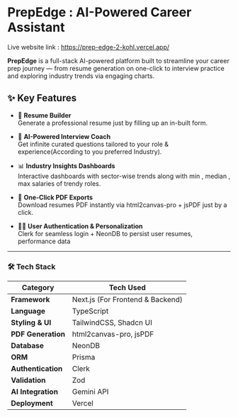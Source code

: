 
# PrepEdge : AI-Powered Career Assistant

Live website link : https://prep-edge-2-kohl.vercel.app/

**PrepEdge** is a full-stack AI-powered platform built to streamline your career prep journey — from resume generation on one-click to interview practice and exploring  industry trends via engaging charts.


## ✨ Key Features

- 📝 **Resume  Builder**  
  Generate a professional resume just by filling up an in-built form.

- 🤖 **AI-Powered Interview Coach**  
  Get infinite curated questions tailored to your role & experience(According to you preferred Industry).

- 📊 **Industry Insights Dashboards**  
  Interactive dashboards with sector-wise trends along with min , median , max salaries of trendy roles.

- 📄 **One-Click PDF Exports**  
  Download resumes PDF instantly via html2canvas-pro + jsPDF just by a click.

- 🧑‍💼 **User Authentication & Personalization**  
  Clerk for seamless login + NeonDB to persist user resumes, performance data

---
### 🛠️ Tech Stack

| Category            | Tech Used                                      |
|---------------------|-------------------------------------------------|
| **Framework**        | Next.js (For Frontend & Backend)                             |
| **Language**         | TypeScript                                     |
| **Styling & UI**     | TailwindCSS, Shadcn UI   |
| **PDF Generation**   | html2canvas-pro, jsPDF                         |
| **Database**         | NeonDB                                         |
| **ORM**              | Prisma                                         |
| **Authentication**   | Clerk                                          |
| **Validation**       | Zod                                            |
| **AI Integration**   | Gemini API                                     |
| **Deployment**       | Vercel                                         |

